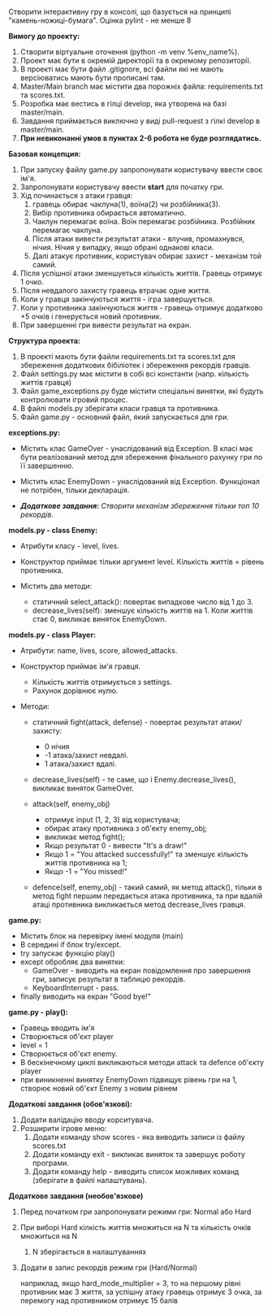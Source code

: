 Створити інтерактивну гру в консолі, що базується на принципі "камень-ножиці-бумага". Оцінка pylint - не менше 8

**Вимогу до проекту:**

1. Cтворити віртуальне оточення (python -m venv %env_name%).
2. Проект має бути в окремій директорії та в окремому репозиторії.
3. В проекті має бути файл .gitignore, всі файли які не мають версіюватись мають бути прописані там.
4. Master/Main branch має містити два порожніх файла: requirements.txt та scores.txt.
5. Розробка має вестись в гілці develop, яка утворена на базі master/main.
6. Завдання приймається виключно у виді pull-request з гілкі develop в master/main. 
7. **При невиконанні умов в пунктах 2-6 робота не буде розглядатись.**



**Базовая концепция:**
 
1. При запуску файлу game.py запропонувати користувачу ввести своє ім'я. 
2. Запропонувати користувачу ввести **start** для початку гри.
3. Хід починається з атаки гравця: 
   1. гравець обирає чаклуна(1), воїна(2) чи розбійника(3). 
   2. Вибір противника обирається автоматично.
   3. Чаклун перемагає воїна. Воїн перемагає розбійника. Розбійник перемагає чаклуна.
   4. Після атаки вивести результат атаки - влучив, промахнувся, нічия. Нічия у випадку, якщо обрані однакові класи.
   5. Далі атакує противник, користувач обирає захист - механізм той самий.
4. Після успішної атаки зменшуеться кількість життів. Гравець отримує 1 очко.
5. Після невдалого захисту гравець втрачає одне життя.
6. Коли у гравця закінчуються життя - ігра завершується.
7. Коли у противника закінчуються життя - гравець отримує додатково +5 очків і генерується новий противник.
8. При завершенні гри вивести результат на екран.

**Структура проекта:**

1. В проекті мають бути файли requirements.txt та scores.txt для збереження додаткових бібіліотек і збереження рекордів гравців.
2. Файл settings.py має містити в собі всі константи (напр. кількість життів гравця)
3. Файл game_exceptions.py буде містити спеціальні винятки, які будуть контролювати ігровий процес.
4. В файлі models.py зберігати класи гравця та противника.
5. Файл game.py - основний файл, який запускається для гри.

**exceptions.py:**

- Містить клас GameOver - унаслідований від Exception. В класі має бути реалізований метод для збереження фінального рахунку гри по її завершенню.
- Містить клас EnemyDown - унаслідований від Exception. Функціонал не потрібен, тільки декларація.

- **_Додаткове завдання:_**
    _Створити механізм збереження тільки топ 10 рекордів._

**models.py - class Enemy:**

- Атрибути класу - level, lives.
- Конструктор приймає тільки аргумент level. Кількість життів = рівень противника.

- Містить два методи:
  - статичний select_attack(): повертає випадкове число від 1 до 3.
  - decrease_lives(self): зменшує кількість життів на 1. Коли життів стає 0, викликає виняток EnemyDown.
  
**models.py - class Player:**

- Атрибути: name, lives, score, allowed_attacks.
- Конструктор приймає ім'я гравця. 
  - Кількість життів отримується з settings. 
  - Рахунок дорівнює нулю.

- Методи: 
  - статичний fight(attack, defense) - повертає результат атаки/захисту:
    - 0 нічия
    - -1 aтака/захист невдалі.
    - 1 атака/захист вдалі.

  - decrease_lives(self) - те саме, що і Enemy.decrease_lives(), викликає виняток GameOver.

  - attack(self, enemy_obj) 
    - отримує input (1, 2, 3) від користувача;
    - обирає атаку противника з об'екту enemy_obj; 
    - викликає метод fight(); 
    - Якщо результат 0 - вивести "It's a draw!"
    - Якщо 1 = "You attacked successfully!" та зменшує кількість життів противника на 1;
    - Якщо -1 = "You missed!"

  - defence(self, enemy_obj) - такий самий, як метод attack(), тільки в метод fight першим передається атака противника, та при вдалій атаці противника викликається метод decrease_lives гравця.

**game.py:**

- Містить блок на перевірку імені модуля (main)
- В середині if блок try/except. 
- try запускає функцію play()
- except обробляє два винятки: 
  - GameOver - виводить на екран повідомлення про завершення гри, записує результат в таблицю рекордів. 
  - KeyboardInterrupt - pass. 
- finally виводить на екран "Good bye!"

**game.py - play():**

- Гравець вводить ім'я
- Створюється об'єкт player
- level = 1
- Створюється об'єкт enemy.
- В бескінечному циклі викликаються методи attack та defence об'єкту player
- при виникненні винятку EnemyDown підвищує рівень гри на 1, створює новий об'єкт Enemy з новим рівнем

**Додаткові завдання (обов'язкові):**
1. Додати валідацію вводу корситувача.
2. Розширити ігрове меню:
   1. Додати команду show scores - яка виводить записи із файлу scores.txt
   2. Додати команду exit - викликає виняток та завершує роботу програми.
   3. Додати команду help - виводить список можливих команд (зберігати в файлі налаштувань).

**Додаткове завдання (необов'язкове)** 
1. Перед початком гри запропонувати режими гри: Normal або Hard
2. При виборі Hard кілкість життів множиться на N та кількість очків множиться на N
   1. N зберігається в налаштуваннях 
3. Додати в запис рекордів режим гри (Hard/Normal)


    наприклад, якщо hard_mode_multiplier = 3, то на першому рівні противник має 3 життя,
    за успішну атаку гравець отримує 3 очка, за перемогу над противником отримує 15 балів 